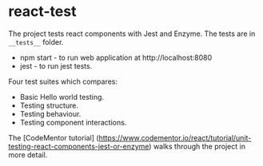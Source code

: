 # react-test
The project tests react components with Jest and Enzyme. The tests are in `__tests__` folder. 
* npm start - to run web application at http://localhost:8080
* jest - to run jest tests.

Four test suites which compares:
* Basic Hello world testing.
* Testing structure.
* Testing behaviour.
* Testing component interactions.

The [CodeMentor tutorial] (https://www.codementor.io/react/tutorial/unit-testing-react-components-jest-or-enzyme) walks through the project in more detail.

